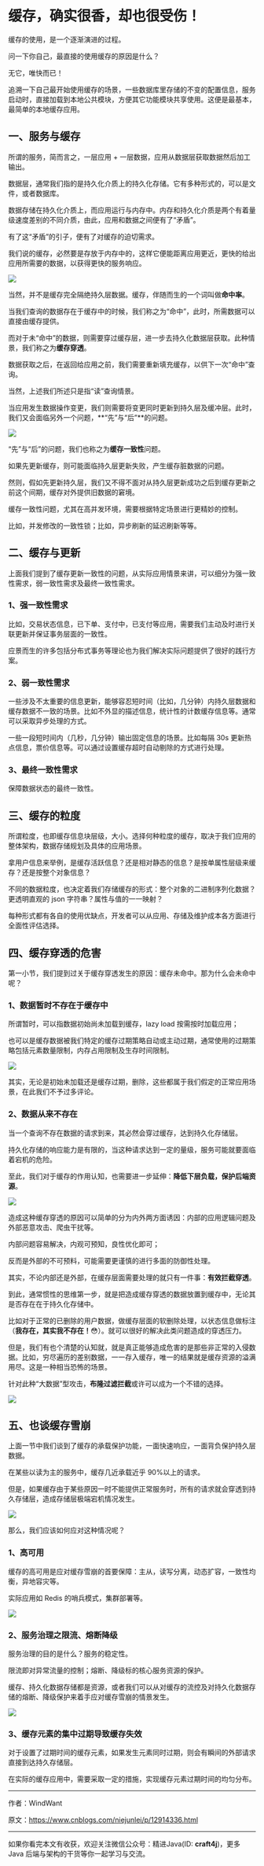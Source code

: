 # 缓存，确实很香，却也很受伤！

缓存的使用，是一个逐渐演进的过程。

问一下你自己，最直接的使用缓存的原因是什么？

无它，唯快而已！

追溯一下自己最开始使用缓存的场景，一些数据库里存储的不变的配置信息，服务启动时，直接加载到本地公共模块，方便其它功能模块共享使用。这便是最基本，最简单的本地缓存应用。

## 一、服务与缓存

所谓的服务，简而言之，一层应用 + 一层数据，应用从数据层获取数据然后加工输出。

数据层，通常我们指的是持久化介质上的持久化存储。它有多种形式的，可以是文件，或者数据库。

数据存储在持久化介质上，而应用运行与内存中。内存和持久化介质是两个有着量级速度差别的不同介质，由此，应用和数据之间便有了“矛盾”。

有了这“矛盾”的引子，便有了对缓存的迫切需求。

我们说的缓存，必然要是存放于内存中的，这样它便能距离应用更近，更快的给出应用所需要的数据，以获得更快的服务响应。

![](http://img.uprogrammer.cn/static/20200905160137.png)

当然，并不是缓存完全隔绝持久层数据。缓存，伴随而生的一个词叫做**命中率**。

当我们查询的数据存在于缓存中的时候，我们称之为“命中”，此时，所需数据可以直接由缓存提供。

而对于未“命中”的数据，则需要穿过缓存层，进一步去持久化数据层获取。此种情景，我们称之为**缓存穿透**。

数据获取之后，在返回给应用之前，我们需要重新填充缓存，以供下一次“命中”查询。

当然，上述我们所述只是指“读”查询情景。

当应用发生数据操作变更，我们则需要将变更同时更新到持久层及缓冲层。此时，我们又会面临另外一个问题，**“先”与“后”**的问题。

![](http://img.uprogrammer.cn/static/20200905160246.png)

“先”与“后”的问题，我们也称之为**缓存一致性**问题。

如果先更新缓存，则可能面临持久层更新失败，产生缓存脏数据的问题。

然则，假如先更新持久层，我们又不得不面对从持久层更新成功之后到缓存更新之前这个间期，缓存对外提供旧数据的窘境。

缓存一致性问题，尤其在高并发环境，需要根据特定场景进行更精妙的控制。

比如，并发修改的一致性锁；比如，异步刷新的延迟刷新等等。

## 二、缓存与更新

上面我们提到了缓存更新一致性的问题，从实际应用情景来讲，可以细分为强一致性需求，弱一致性需求及最终一致性需求。

### 1、强一致性需求

比如，交易状态信息，已下单、支付中，已支付等应用，需要我们主动及时进行关联更新并保证事务层面的一致性。

应景而生的许多包括分布式事务等理论也为我们解决实际问题提供了很好的践行方案。

### 2、弱一致性需求

一些涉及不太重要的信息更新，能够容忍短时间（比如，几分钟）内持久层数据和缓存数据不一致的场景。比如不外显的描述信息，统计性的计数缓存信息等。通常可以采取异步处理的方式。

一些一段短时间内（几秒，几分钟）输出固定信息的场景。比如每隔 30s 更新热点信息，票价信息等。可以通过设置缓存超时自动剔除的方式进行处理。

### 3、最终一致性需求

保障数据状态的最终一致性。

## 三、缓存的粒度

所谓粒度，也即缓存信息块层级，大小。选择何种粒度的缓存，取决于我们应用的整体架构，数据存储规划及具体的应用场景。

拿用户信息来举例，是缓存活跃信息？还是相对静态的信息？是按单属性层级来缓存？还是按整个对象信息？

不同的数据粒度，也决定着我们存储缓存的形式：整个对象的二进制序列化数据？更透明直观的 json 字符串？属性与值的一一映射？

每种形式都有各自的使用优缺点，开发者可以从应用、存储及维护成本各方面进行全面性评估选择。

## 四、缓存穿透的危害

第一小节，我们提到过关于缓存穿透发生的原因：缓存未命中。那为什么会未命中呢？

### 1、数据暂时不存在于缓存中

所谓暂时，可以指数据初始尚未加载到缓存，lazy load 按需按时加载应用；

也可以是缓存数据被我们特定的缓存过期策略自动或主动过期，通常使用的过期策略包括元素数量限制，内存占用限制及生存时间限制。

![](http://img.uprogrammer.cn/static/20200905160740.png)

其实，无论是初始未加载还是缓存过期，删除，这些都属于我们假定的正常应用场景，在此我们不予过多评论。

### 2、数据从来不存在

当一个查询不存在数据的请求到来，其必然会穿过缓存，达到持久化存储层。

持久化存储的响应能力是有限的，当这种请求达到一定的量级，服务可能就要面临着宕机的危险。

至此，我们对于缓存的作用认知，也需要进一步延伸：**降低下层负载，保护后端资源**。

![](http://img.uprogrammer.cn/static/20200905160757.png)

造成这种缓存穿透的原因可以简单的分为内外两方面诱因：内部的应用逻辑问题及外部恶意攻击、爬虫干扰等。

内部问题容易解决，内观可预知，良性优化即可；

反而是外部的不可预料，可能需要更谨慎的进行多面的防御性处理。

其实，不论内部还是外部，在缓存层面需要处理的就只有一件事：**有效拦截穿透**。

到此，通常惯性的思维第一步，就是把造成缓存穿透的数据放置到缓存中，无论其是否存在在于持久化存储中。

比如对于正常的已删除的用户数据，做缓存层面的软删除处理，以状态信息做标注（**我存在，其实我不存在！**😳）。就可以很好的解决此类问题造成的穿透压力。

但是，我们有也个清楚的认知就，就是真正能够造成危害的是那些非正常的入侵数据。比如，穷尽遍历的差别数据，一一存入缓存，唯一的结果就是缓存资源的溢满用尽。这是一种相当恐怖的场景。

针对此种“大数据”型攻击，**布隆过滤拦截**或许可以成为一个不错的选择。

![](http://img.uprogrammer.cn/static/20200905160825.png)

## 五、也谈缓存雪崩

上面一节中我们谈到了缓存的承载保护功能，一面快速响应，一面背负保护持久层数据。

在某些以读为主的服务中，缓存几近承载近乎 90%以上的请求。

但是，如果缓存由于某些原因一时不能提供正常服务时，所有的请求就会穿透到持久存储层，造成存储层极端宕机情况发生。

![](http://img.uprogrammer.cn/static/20200905160856.png)

那么，我们应该如何应对这种情况呢？

### 1、高可用

缓存的高可用是应对缓存雪崩的首要保障：主从，读写分离，动态扩容，一致性均衡，异地容灾等。

实际应用如 Redis 的哨兵模式，集群部署等。

![](http://img.uprogrammer.cn/static/20200905160930.png)

### 2、服务治理之限流、熔断降级

服务治理的目的是什么？服务的稳定性。

限流即对异常流量的控制；熔断、降级标的核心服务资源的保护。

缓存、持久化数据存储都是资源，或者我们可以从对缓存的流控及对持久化数据存储的熔断、降级保护来着手应对缓存雪崩的情景发生。

![](http://img.uprogrammer.cn/static/20200905161016.png)

### 3、缓存元素的集中过期导致缓存失效

对于设置了过期时间的缓存元素，如果发生元素同时过期，则会有瞬间的外部请求直接到达持久存储层。

在实际的缓存应用中，需要采取一定的措施，实现缓存元素过期时间的均匀分布。

---

作者：WindWant

原文：https://www.cnblogs.com/niejunlei/p/12914336.html

---

如果你看完本文有收获，欢迎关注微信公众号：精进Java(ID: **craft4j**)，更多 Java 后端与架构的干货等你一起学习与交流。